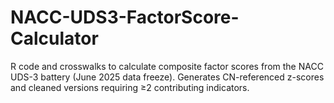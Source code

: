 # NACC-UDS3-FactorScore-Calculator
R code and crosswalks to calculate composite factor scores from the NACC UDS-3 battery (June 2025 data freeze). Generates CN-referenced z-scores and cleaned versions requiring ≥2 contributing indicators.
